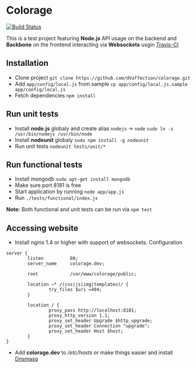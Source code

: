 Colorage
========

[![Build Status](https://travis-ci.org/dVaffection/colorage.png?branch=master)](https://travis-ci.org/dVaffection/colorage)

This is a test project featuring **Node.js** API usage on the backend and **Backbone** on the frontend interacting via **Websockets** usgin [Travis-CI](https://travis-ci.org/dVaffection/colorage)

## Installation
* Clone project `git clone https://github.com/dVaffection/colorage.git`
* Add `app/config/local.js` from sample `cp app/config/local.js.sample app/config/local.js`
* Fetch dependencies `npm install`


## Run unit tests
* Install **node.js** globaly and create alias `nodejs` -> `node` `sudo ln -s /usr/bin/nodejs /usr/bin/node`
* Install **nodeunit** globaly `sudo npm install -g nodeunit`
* Run unit tests `nodeunit tests/unit/*`


## Run functional tests
* Install mongodb `sudo apt-get install mongodb`
* Make sure port 8181 is free
* Start application by running `node app/app.js`
* Run `./tests/functional/index.js`

**Note:** Both functional and unit tests can be run via `npm test`


## Accessing website
* Install nginx 1.4 or higher with support of websockets. Configuration
```
server {
        listen          80;
        server_name     colorage.dev;

        root            /var/www/colorage/public;

        location ~* /(css|js|img|templates)/ {
                try_files $uri =404;
        }

        location / {
                proxy_pass http://localhost:8181;
                proxy_http_version 1.1;
                proxy_set_header Upgrade $http_upgrade;
                proxy_set_header Connection "upgrade";
                proxy_set_header Host $host;
        }
}
```
* Add **colorage.dev** to */etc/hosts* or make things easier and install [Dnsmasq](https://help.ubuntu.com/community/Dnsmasq)
